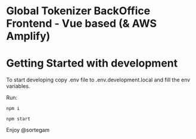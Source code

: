 # Global Tokenizer BackOffice Frontend - Vue based (& AWS Amplify)

# Getting Started with development

To start developing copy .env file to .env.development.local and fill the env variables.

Run:

`npm i`

`npm start`

Enjoy @sortegam
